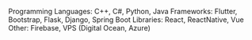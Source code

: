Programming Languages: C++, C#, Python, Java
Frameworks: Flutter, Bootstrap, Flask, Django, Spring Boot
Libraries: React, ReactNative, Vue
Other: Firebase, VPS (Digital Ocean, Azure)
<!---
Nuell-A/Nuell-A is a ✨ special ✨ repository because its `README.md` (this file) appears on your GitHub profile.
You can click the Preview link to take a look at your changes.
--->
